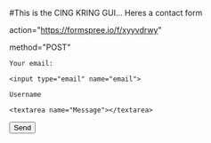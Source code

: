 #This is the CING KRING GUI... Heres a contact form

<form

  action="https://formspree.io/f/xyyvdrwy"

  method="POST"

>

  <label>

    Your email:

    <input type="email" name="email">

  </label>

  <label>

    Username

    <textarea name="Message"></textarea>
</label>

  <button type="submit">Send</button>

</form>

